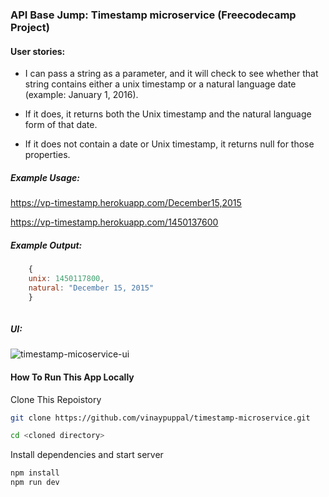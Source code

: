 ### API Base Jump: Timestamp microservice (Freecodecamp Project)

#### User stories:

* I can pass a string as a parameter, and it will check to see whether that string contains either a unix timestamp or a natural language date (example: January 1, 2016).

* If it does, it returns both the Unix timestamp and the natural language form of that date.

* If it does not contain a date or Unix timestamp, it returns null for those properties.

##### Example Usage:

<https://vp-timestamp.herokuapp.com/December15,2015>

<https://vp-timestamp.herokuapp.com/1450137600>

##### Example Output:

```javascript
	{
	unix: 1450117800,
	natural: "December 15, 2015"
	}
	
```

##### UI:

![timestamp-micoservice-ui](https://res.cloudinary.com/vinaypuppal/image/upload/c_scale,w_1024/v1465061495/fcc/timestamp-ui.png)

#### How To Run This App Locally

Clone This Repoistory
```bash
git clone https://github.com/vinaypuppal/timestamp-microservice.git
```

```bash
cd <cloned directory>
```

Install dependencies and start server
```bash
npm install
npm run dev
```